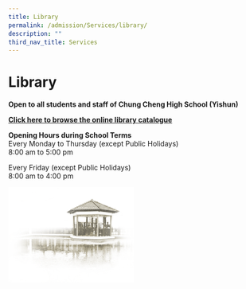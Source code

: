 ```yaml
---
title: Library
permalink: /admission/Services/library/
description: ""
third_nav_title: Services
---
```

# **Library**

**Open to all students and staff of Chung Cheng High School (Yishun)**

[**Click here to browse the online library catalogue**](https://schoolibrary.moe.edu.sg/chungchenghighyishun/cgi-bin/spydus.exe/MSGTRN/WPAC/HOME)

**Opening Hours during School Terms**   
Every Monday to Thursday (except Public Holidays)   
8:00 am to 5:00 pm

Every Friday (except Public Holidays)   
8:00 am to 4:00 pm

<img src="/images/pavilion.png" 
     style="width:50%">